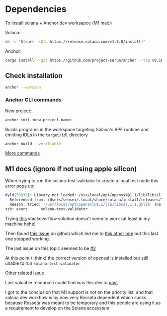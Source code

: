 # Dependencies

To install solana + Anchor dev worksapce (M1 mac):

Solana: 
```bash
sh -c "$(curl -sSfL https://release.solana.com/v1.8.0/install)"
```

Anchor: 
```bash
cargo install --git https://github.com/project-serum/anchor --tag v0.18.2 anchor-cli --locked
```

## Check installation
```bash
anchor --version
```

### Anchor CLI commands
New project:
```bash
anchor init <new-project-name>
```

Builds programs in the workspace targeting Solana's BPF runtime and emitting IDLs in the `target/idl` directory

```bash
anchor build --verifiable
```

[More commands](https://project-serum.github.io/anchor/cli/commands.html#init)

## M1 docs (ignore if not using apple silicon)
When trying to run the solana-test-validator to create a local test node this error pops up:

```bash
dyld[50832]: Library not loaded: /usr/local/opt/openssl@1.1/lib/libssl.1.1.dylib
  Referenced from: /Users/sensei/.local/share/solana/install/releases/1.8.5/solana-release/bin/solana-test-validator
  Reason: tried: '/usr/local/opt/openssl@1.1/lib/libssl.1.1.dylib' (no such file), '/usr/local/lib/libssl.1.1.dylib' (no such file), '/usr/lib/libssl.1.1.dylib' (no such file)
zsh: abort      solana-test-validator
```

Trying [this](https://stackoverflow.com/questions/59006602/dyld-library-not-loaded-usr-local-opt-openssl-lib-libssl-1-0-0-dylib) stackoverflow solution doesn't seem to work (at least in my machine hehe)

Then found [this issue](https://github.com/rbenv/homebrew-tap/issues/1) on github which led me to [this other one](https://github.com/rbenv/homebrew-tap/issues/4) but this last one stopped working.

The last issue on this topic seemed to be [#2](https://github.com/rbenv/homebrew-tap/pull/2)

At this point (I think) the correct version of openssl is installed but still unable to run `solana-test-validator`

Other related [issue](https://github.com/solana-labs/example-helloworld/issues/200)

Last valuable resource i could find was this dev.to [post](https://dev.to/nickgarfield/how-to-install-solana-dev-tools-on-an-m1-mac-kfn)

I got to the conclusion that M1 support is not on the priority list, and that solana dev workflow is by now very Rosseta dependent which sucks because Rosseta was meant to be temporary and this people are using it as a requirement to develop on the Solana ecosystem